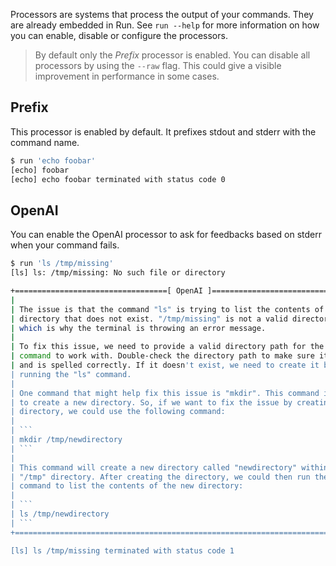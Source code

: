 Processors are systems that process the output of your commands. They are already embedded in Run.
See `run --help` for more information on how you can enable, disable or configure the processors.

> By default only the _Prefix_ processor is enabled. You can disable all processors by using the `--raw` flag. This could give a visible improvement in performance in some cases.

## Prefix

This processor is enabled by default. It prefixes stdout and stderr with the command name.

```bash
$ run 'echo foobar'
[echo] foobar
[echo] echo foobar terminated with status code 0
```

## OpenAI

You can enable the OpenAI processor to ask for feedbacks based on stderr when your command fails.

````bash
$ run 'ls /tmp/missing'
[ls] ls: /tmp/missing: No such file or directory

+==================================[ OpenAI ]==================================+
|                                                                              |
| The issue is that the command "ls" is trying to list the contents of a       |
| directory that does not exist. "/tmp/missing" is not a valid directory path  |
| which is why the terminal is throwing an error message.                      |
|                                                                              |
| To fix this issue, we need to provide a valid directory path for the "ls"    |
| command to work with. Double-check the directory path to make sure it exists |
| and is spelled correctly. If it doesn't exist, we need to create it before   |
| running the "ls" command.                                                    |
|                                                                              |
| One command that might help fix this issue is "mkdir". This command is used  |
| to create a new directory. So, if we want to fix the issue by creating a new |
| directory, we could use the following command:                               |
|                                                                              |
| ```                                                                          |
| mkdir /tmp/newdirectory                                                      |
| ```                                                                          |
|                                                                              |
| This command will create a new directory called "newdirectory" within the    |
| "/tmp" directory. After creating the directory, we could then run the "ls"   |
| command to list the contents of the new directory:                           |
|                                                                              |
| ```                                                                          |
| ls /tmp/newdirectory                                                         |
| ```                                                                          |
+==============================================================================+

[ls] ls /tmp/missing terminated with status code 1
````
